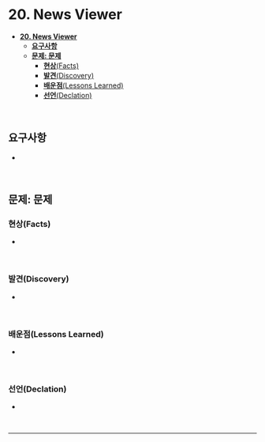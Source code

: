 # **20. News Viewer**

- [**20. News Viewer**](#20-news-viewer)
  - [**요구사항**](#요구사항)
  - [**문제: 문제**](#문제-문제)
    - [**현상**(Facts)](#현상facts)
    - [**발견**(Discovery)](#발견discovery)
    - [**배운점**(Lessons Learned)](#배운점lessons-learned)
    - [**선언**(Declation)](#선언declation)

<br>

## **요구사항**

-

<br>

## **문제: 문제**

### **현상**(Facts)

-

<br>

### **발견**(Discovery)

-

<br>

### **배운점**(Lessons Learned)

-

<br>

### **선언**(Declation)

-

<br>

---
